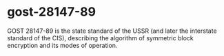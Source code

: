 # gost-28147-89
GOST 28147-89 is the state standard of the USSR (and later the interstate standard of the CIS), describing the algorithm of symmetric block encryption and its modes of operation.
